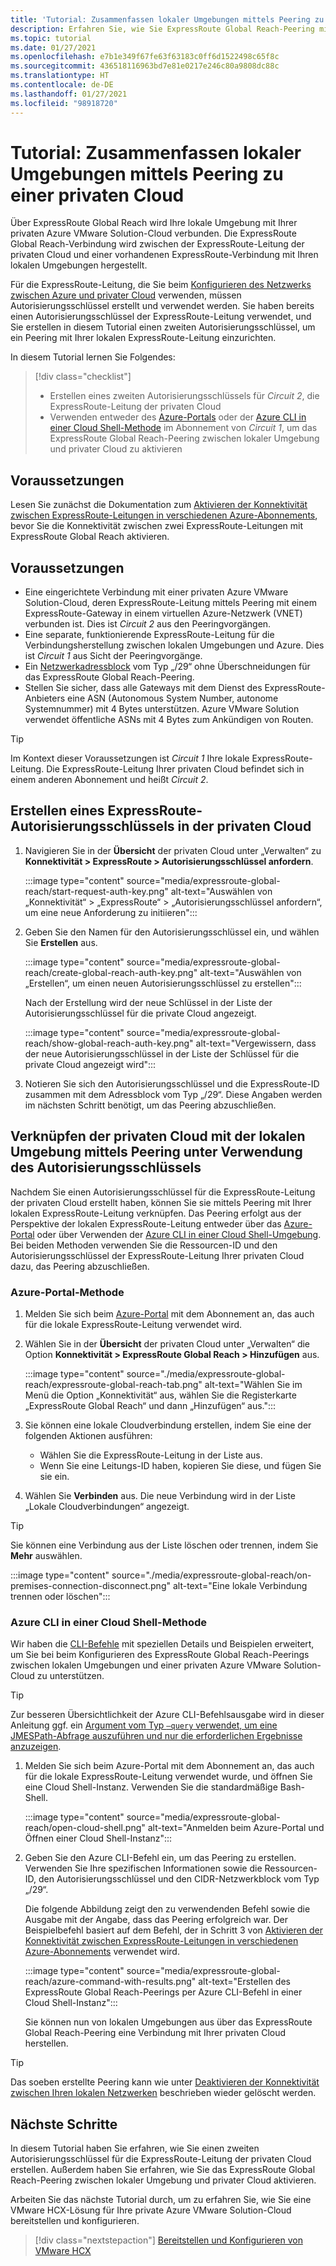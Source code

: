 ```yaml
---
title: 'Tutorial: Zusammenfassen lokaler Umgebungen mittels Peering zu einer privaten Cloud'
description: Erfahren Sie, wie Sie ExpressRoute Global Reach-Peering mit einer privaten Cloud in einer Azure VMware Solution-Instanz erstellen.
ms.topic: tutorial
ms.date: 01/27/2021
ms.openlocfilehash: e7b1e349f67fe63f63183c0ff6d1522498c65f8c
ms.sourcegitcommit: 436518116963bd7e81e0217e246c80a9808dc88c
ms.translationtype: HT
ms.contentlocale: de-DE
ms.lasthandoff: 01/27/2021
ms.locfileid: "98918720"
---
```

# <a name="tutorial-peer-on-premises-environments-to-a-private-cloud"></a>Tutorial: Zusammenfassen lokaler Umgebungen mittels Peering zu einer privaten Cloud

Über ExpressRoute Global Reach wird Ihre lokale Umgebung mit Ihrer privaten Azure VMware Solution-Cloud verbunden. Die ExpressRoute Global Reach-Verbindung wird zwischen der ExpressRoute-Leitung der privaten Cloud und einer vorhandenen ExpressRoute-Verbindung mit Ihren lokalen Umgebungen hergestellt. 

Für die ExpressRoute-Leitung, die Sie beim [Konfigurieren des Netzwerks zwischen Azure und privater Cloud](tutorial-configure-networking.md) verwenden, müssen Autorisierungsschlüssel erstellt und verwendet werden.  Sie haben bereits einen Autorisierungsschlüssel der ExpressRoute-Leitung verwendet, und Sie erstellen in diesem Tutorial einen zweiten Autorisierungsschlüssel, um ein Peering mit Ihrer lokalen ExpressRoute-Leitung einzurichten.

In diesem Tutorial lernen Sie Folgendes:

> [!div class="checklist"]
> * Erstellen eines zweiten Autorisierungsschlüssels für _Circuit 2_, die ExpressRoute-Leitung der privaten Cloud
> * Verwenden entweder des [Azure-Portals](#azure-portal-method) oder der [Azure CLI in einer Cloud Shell-Methode](#azure-cli-in-a-cloud-shell-method) im Abonnement von _Circuit 1_, um das ExpressRoute Global Reach-Peering zwischen lokaler Umgebung und privater Cloud zu aktivieren


## <a name="before-you-begin"></a>Voraussetzungen

Lesen Sie zunächst die Dokumentation zum [Aktivieren der Konnektivität zwischen ExpressRoute-Leitungen in verschiedenen Azure-Abonnements](../expressroute/expressroute-howto-set-global-reach-cli.md#enable-connectivity-between-expressroute-circuits-in-different-azure-subscriptions), bevor Sie die Konnektivität zwischen zwei ExpressRoute-Leitungen mit ExpressRoute Global Reach aktivieren.  


## <a name="prerequisites"></a>Voraussetzungen

- Eine eingerichtete Verbindung mit einer privaten Azure VMware Solution-Cloud, deren ExpressRoute-Leitung mittels Peering mit einem ExpressRoute-Gateway in einem virtuellen Azure-Netzwerk (VNET) verbunden ist. Dies ist _Circuit 2_ aus den Peeringvorgängen.  
- Eine separate, funktionierende ExpressRoute-Leitung für die Verbindungsherstellung zwischen lokalen Umgebungen und Azure. Dies ist _Circuit 1_ aus Sicht der Peeringvorgänge.
- Ein [Netzwerkadressblock](../expressroute/expressroute-routing.md#ip-addresses-used-for-peerings) vom Typ „/29“ ohne Überschneidungen für das ExpressRoute Global Reach-Peering.
- Stellen Sie sicher, dass alle Gateways mit dem Dienst des ExpressRoute-Anbieters eine ASN (Autonomous System Number, autonome Systemnummer) mit 4 Bytes unterstützen. Azure VMware Solution verwendet öffentliche ASNs mit 4 Bytes zum Ankündigen von Routen.

> [!TIP]
> Im Kontext dieser Voraussetzungen ist _Circuit 1_ Ihre lokale ExpressRoute-Leitung. Die ExpressRoute-Leitung Ihrer privaten Cloud befindet sich in einem anderen Abonnement und heißt _Circuit 2_. 


## <a name="create-an-expressroute-authorization-key-in-the-private-cloud"></a>Erstellen eines ExpressRoute-Autorisierungsschlüssels in der privaten Cloud

1. Navigieren Sie in der **Übersicht** der privaten Cloud unter „Verwalten“ zu **Konnektivität > ExpressRoute > Autorisierungsschlüssel anfordern**.

   :::image type="content" source="media/expressroute-global-reach/start-request-auth-key.png" alt-text="Auswählen von „Konnektivität“ > „ExpressRoute“ > „Autorisierungsschlüssel anfordern“, um eine neue Anforderung zu initiieren":::

2. Geben Sie den Namen für den Autorisierungsschlüssel ein, und wählen Sie **Erstellen** aus. 

   :::image type="content" source="media/expressroute-global-reach/create-global-reach-auth-key.png" alt-text="Auswählen von „Erstellen“, um einen neuen Autorisierungsschlüssel zu erstellen":::

   Nach der Erstellung wird der neue Schlüssel in der Liste der Autorisierungsschlüssel für die private Cloud angezeigt. 

   :::image type="content" source="media/expressroute-global-reach/show-global-reach-auth-key.png" alt-text="Vergewissern, dass der neue Autorisierungsschlüssel in der Liste der Schlüssel für die private Cloud angezeigt wird":::

3. Notieren Sie sich den Autorisierungsschlüssel und die ExpressRoute-ID zusammen mit dem Adressblock vom Typ „/29“. Diese Angaben werden im nächsten Schritt benötigt, um das Peering abzuschließen. 

## <a name="peer-private-cloud-to-on-premises-using-authorization-key"></a>Verknüpfen der privaten Cloud mit der lokalen Umgebung mittels Peering unter Verwendung des Autorisierungsschlüssels

Nachdem Sie einen Autorisierungsschlüssel für die ExpressRoute-Leitung der privaten Cloud erstellt haben, können Sie sie mittels Peering mit Ihrer lokalen ExpressRoute-Leitung verknüpfen.  Das Peering erfolgt aus der Perspektive der lokalen ExpressRoute-Leitung entweder über das [Azure-Portal](#azure-portal-method) oder über Verwenden der [Azure CLI in einer Cloud Shell-Umgebung](#azure-cli-in-a-cloud-shell-method). Bei beiden Methoden verwenden Sie die Ressourcen-ID und den Autorisierungsschlüssel der ExpressRoute-Leitung Ihrer privaten Cloud dazu, das Peering abzuschließen.

### <a name="azure-portal-method"></a>Azure-Portal-Methode

1. Melden Sie sich beim [Azure-Portal](https://portal.azure.com) mit dem Abonnement an, das auch für die lokale ExpressRoute-Leitung verwendet wird.

1. Wählen Sie in der **Übersicht** der privaten Cloud unter „Verwalten“ die Option **Konnektivität > ExpressRoute Global Reach > Hinzufügen** aus.

   :::image type="content" source="./media/expressroute-global-reach/expressroute-global-reach-tab.png" alt-text="Wählen Sie im Menü die Option „Konnektivität“ aus, wählen Sie die Registerkarte „ExpressRoute Global Reach“ und dann „Hinzufügen“ aus.":::

1. Sie können eine lokale Cloudverbindung erstellen, indem Sie eine der folgenden Aktionen ausführen:

   - Wählen Sie die ExpressRoute-Leitung in der Liste aus.
   - Wenn Sie eine Leitungs-ID haben, kopieren Sie diese, und fügen Sie sie ein.

1. Wählen Sie **Verbinden** aus. Die neue Verbindung wird in der Liste „Lokale Cloudverbindungen“ angezeigt.  

>[!TIP]
>Sie können eine Verbindung aus der Liste löschen oder trennen, indem Sie **Mehr** auswählen.  
>
> :::image type="content" source="./media/expressroute-global-reach/on-premises-connection-disconnect.png" alt-text="Eine lokale Verbindung trennen oder löschen":::

### <a name="azure-cli-in-a-cloud-shell-method"></a>Azure CLI in einer Cloud Shell-Methode

Wir haben die [CLI-Befehle](../expressroute/expressroute-howto-set-global-reach-cli.md) mit speziellen Details und Beispielen erweitert, um Sie bei beim Konfigurieren des ExpressRoute Global Reach-Peerings zwischen lokalen Umgebungen und einer privaten Azure VMware Solution-Cloud zu unterstützen.  

> [!TIP]  
> Zur besseren Übersichtlichkeit der Azure CLI-Befehlsausgabe wird in dieser Anleitung ggf. ein [Argument vom Typ `–query` verwendet, um eine JMESPath-Abfrage auszuführen und nur die erforderlichen Ergebnisse anzuzeigen](/cli/azure/query-azure-cli).


1. Melden Sie sich beim Azure-Portal mit dem Abonnement an, das auch für die lokale ExpressRoute-Leitung verwendet wurde, und öffnen Sie eine Cloud Shell-Instanz. Verwenden Sie die standardmäßige Bash-Shell.
 
   :::image type="content" source="media/expressroute-global-reach/open-cloud-shell.png" alt-text="Anmelden beim Azure-Portal und Öffnen einer Cloud Shell-Instanz":::
 
2. Geben Sie den Azure CLI-Befehl ein, um das Peering zu erstellen. Verwenden Sie Ihre spezifischen Informationen sowie die Ressourcen-ID, den Autorisierungsschlüssel und den CIDR-Netzwerkblock vom Typ „/29“. 

   Die folgende Abbildung zeigt den zu verwendenden Befehl sowie die Ausgabe mit der Angabe, dass das Peering erfolgreich war. Der Beispielbefehl basiert auf dem Befehl, der in Schritt 3 von [Aktivieren der Konnektivität zwischen ExpressRoute-Leitungen in verschiedenen Azure-Abonnements](../expressroute/expressroute-howto-set-global-reach-cli.md#enable-connectivity-between-expressroute-circuits-in-different-azure-subscriptions) verwendet wird.

   :::image type="content" source="media/expressroute-global-reach/azure-command-with-results.png" alt-text="Erstellen des ExpressRoute Global Reach-Peerings per Azure CLI-Befehl in einer Cloud Shell-Instanz":::
 
   Sie können nun von lokalen Umgebungen aus über das ExpressRoute Global Reach-Peering eine Verbindung mit Ihrer privaten Cloud herstellen.

> [!TIP]
> Das soeben erstellte Peering kann wie unter [Deaktivieren der Konnektivität zwischen Ihren lokalen Netzwerken](../expressroute/expressroute-howto-set-global-reach-cli.md#disable-connectivity-between-your-on-premises-networks) beschrieben wieder gelöscht werden.


## <a name="next-steps"></a>Nächste Schritte

In diesem Tutorial haben Sie erfahren, wie Sie einen zweiten Autorisierungsschlüssel für die ExpressRoute-Leitung der privaten Cloud erstellen. Außerdem haben Sie erfahren, wie Sie das ExpressRoute Global Reach-Peering zwischen lokaler Umgebung und privater Cloud aktivieren. 

Arbeiten Sie das nächste Tutorial durch, um zu erfahren Sie, wie Sie eine VMware HCX-Lösung für Ihre private Azure VMware Solution-Cloud bereitstellen und konfigurieren.

> [!div class="nextstepaction"]
> [Bereitstellen und Konfigurieren von VMware HCX](tutorial-deploy-vmware-hcx.md)


<!-- LINKS - external-->

<!-- LINKS - internal -->